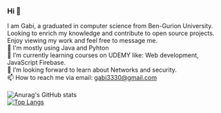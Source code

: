 ### Hi 👋

I am Gabi, a graduated in computer science from Ben-Gurion University. Looking to enrich my knowledge and contribute to open source projects.
Enjoy viewing my work and feel free to message me.
 </br>
🔭 I'm mostly using Java and Pyhton </br>
🌱 I’m currently learning courses on UDEMY like: Web development, JavaScript Firebase.   </br>
🤔 I’m looking forward to learn about Networks and security.  </br>
📫 How to reach me via email: gabi3330@gmail.com  </br>
 </br>
![Anurag's GitHub stats](https://github-readme-stats.vercel.app/api?username=GabiKaminsky145&show_icons=true&theme=radical)
 </br>
[![Top Langs](https://github-readme-stats.vercel.app/api/top-langs/?username=GabiKaminsky145)](https://github.com/GabiKaminsky145/github-readme-stats)
